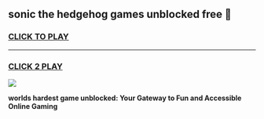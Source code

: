 
## sonic the hedgehog games unblocked free 👋
<h3>
<a href="https://premium.freeplayer.one?title=sonic_the_hedgehog_games_unblocked_free&ref=13F">CLICK TO PLAY</a></h3>
<hr>

<h3>
<a href="https://premium.freeplayer.one?title=sonic_the_hedgehog_games_unblocked_free&ref=13F">CLICK 2 PLAY</a>
  
</h3>

<a href="https://premium.freeplayer.one?title=sonic_the_hedgehog_games_unblocked_free&ref=12F/"><img src="https://clearcache.store/games.png"></a>


**worlds hardest game unblocked: Your Gateway to Fun and Accessible Online Gaming**
